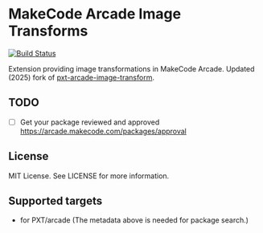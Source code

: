 # MakeCode Arcade Image Transforms

[![Build Status](https://travis-ci.com/robo-technical-group/pxt-arcade-image-transform.svg?branch=master)](https://travis-ci.com/robo-technical-group/pxt-arcade-image-transform)

Extension providing image transformations in MakeCode Arcade. Updated (2025) fork of [pxt-arcade-image-transform](https://github.com/robo-technical-group/pxt-arcade-image-transform/).

## TODO

- [ ] Get your package reviewed and approved https://arcade.makecode.com/packages/approval

## License

MIT License. See LICENSE for more information.

## Supported targets

* for PXT/arcade
(The metadata above is needed for package search.)

